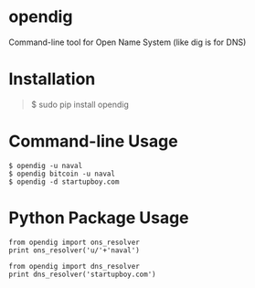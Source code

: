 opendig
=======

Command-line tool for Open Name System (like dig is for DNS)

Installation
=======

> $ sudo pip install opendig

Command-line Usage
=======

```
$ opendig -u naval
$ opendig bitcoin -u naval
$ opendig -d startupboy.com
```

Python Package Usage
=======
```
from opendig import ons_resolver
print ons_resolver('u/'+'naval')

from opendig import dns_resolver
print dns_resolver('startupboy.com')
```
